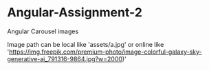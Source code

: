 # Angular-Assignment-2
Angular Carousel images

Image path can be local like 'assets/a.jpg' or online like 'https://img.freepik.com/premium-photo/image-colorful-galaxy-sky-generative-ai_791316-9864.jpg?w=2000)'
